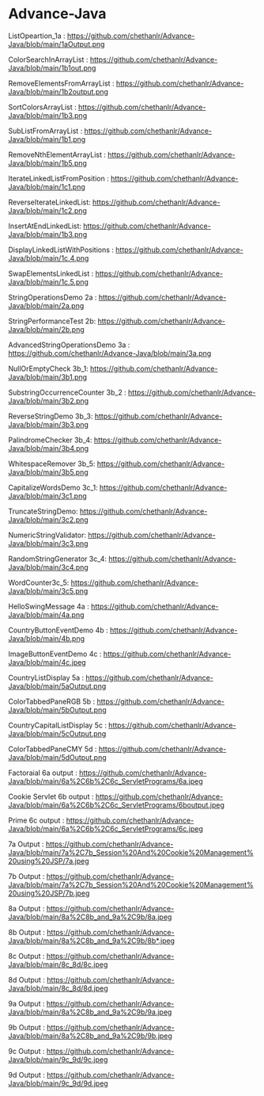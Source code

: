 # Advance-Java 
ListOpeartion_1a : https://github.com/chethanlr/Advance-Java/blob/main/1aOutput.png

ColorSearchInArrayList  : https://github.com/chethanlr/Advance-Java/blob/main/1b1out.png

RemoveElementsFromArrayList : https://github.com/chethanlr/Advance-Java/blob/main/1b2output.png

SortColorsArrayList : https://github.com/chethanlr/Advance-Java/blob/main/1b3.png

SubListFromArrayList : https://github.com/chethanlr/Advance-Java/blob/main/1b1.png

RemoveNthElementArrayList : https://github.com/chethanlr/Advance-Java/blob/main/1b5.png

IterateLinkedListFromPosition : https://github.com/chethanlr/Advance-Java/blob/main/1c1.png

ReverseIterateLinkedList: https://github.com/chethanlr/Advance-Java/blob/main/1c2.png

InsertAtEndLinkedList: https://github.com/chethanlr/Advance-Java/blob/main/1b3.png

DisplayLinkedListWithPositions : https://github.com/chethanlr/Advance-Java/blob/main/1c.4.png

SwapElementsLinkedList : https://github.com/chethanlr/Advance-Java/blob/main/1c.5.png

StringOperationsDemo 2a : https://github.com/chethanlr/Advance-Java/blob/main/2a.png

StringPerformanceTest 2b: https://github.com/chethanlr/Advance-Java/blob/main/2b.png

AdvancedStringOperationsDemo 3a :  https://github.com/chethanlr/Advance-Java/blob/main/3a.png

NullOrEmptyCheck 3b_1: https://github.com/chethanlr/Advance-Java/blob/main/3b1.png

SubstringOccurrenceCounter 3b_2 : https://github.com/chethanlr/Advance-Java/blob/main/3b2.png

ReverseStringDemo 3b_3: https://github.com/chethanlr/Advance-Java/blob/main/3b3.png

PalindromeChecker 3b_4: https://github.com/chethanlr/Advance-Java/blob/main/3b4.png

WhitespaceRemover 3b_5: https://github.com/chethanlr/Advance-Java/blob/main/3b5.png

CapitalizeWordsDemo 3c_1: https://github.com/chethanlr/Advance-Java/blob/main/3c1.png

TruncateStringDemo: https://github.com/chethanlr/Advance-Java/blob/main/3c2.png

NumericStringValidator: https://github.com/chethanlr/Advance-Java/blob/main/3c3.png

RandomStringGenerator 3c_4: https://github.com/chethanlr/Advance-Java/blob/main/3c4.png

WordCounter3c_5: https://github.com/chethanlr/Advance-Java/blob/main/3c5.png

HelloSwingMessage 4a : https://github.com/chethanlr/Advance-Java/blob/main/4a.png

CountryButtonEventDemo  4b : https://github.com/chethanlr/Advance-Java/blob/main/4b.png

ImageButtonEventDemo 4c : https://github.com/chethanlr/Advance-Java/blob/main/4c.jpeg

CountryListDisplay 5a : https://github.com/chethanlr/Advance-Java/blob/main/5aOutput.png

ColorTabbedPaneRGB 5b : https://github.com/chethanlr/Advance-Java/blob/main/5bOutput.png

CountryCapitalListDisplay 5c : https://github.com/chethanlr/Advance-Java/blob/main/5cOutput.png

ColorTabbedPaneCMY 5d : https://github.com/chethanlr/Advance-Java/blob/main/5dOutput.png

Factoraial 6a output : https://github.com/chethanlr/Advance-Java/blob/main/6a%2C6b%2C6c_ServletPrograms/6a.jpeg

Cookie Servlet 6b output : https://github.com/chethanlr/Advance-Java/blob/main/6a%2C6b%2C6c_ServletPrograms/6boutput.jpeg

Prime 6c output : https://github.com/chethanlr/Advance-Java/blob/main/6a%2C6b%2C6c_ServletPrograms/6c.jpeg

7a Output : https://github.com/chethanlr/Advance-Java/blob/main/7a%2C7b_Session%20And%20Cookie%20Management%20using%20JSP/7a.jpeg

7b Output : https://github.com/chethanlr/Advance-Java/blob/main/7a%2C7b_Session%20And%20Cookie%20Management%20using%20JSP/7b.jpeg

8a Output : https://github.com/chethanlr/Advance-Java/blob/main/8a%2C8b_and_9a%2C9b/8a.jpeg

8b Output : https://github.com/chethanlr/Advance-Java/blob/main/8a%2C8b_and_9a%2C9b/8b*.jpeg

8c Output : https://github.com/chethanlr/Advance-Java/blob/main/8c_8d/8c.jpeg

8d Output : https://github.com/chethanlr/Advance-Java/blob/main/8c_8d/8d.jpeg

9a Output : https://github.com/chethanlr/Advance-Java/blob/main/8a%2C8b_and_9a%2C9b/9a.jpeg

9b Output : https://github.com/chethanlr/Advance-Java/blob/main/8a%2C8b_and_9a%2C9b/9b.jpeg

9c Output : https://github.com/chethanlr/Advance-Java/blob/main/9c_9d/9c.jpeg

9d Output : https://github.com/chethanlr/Advance-Java/blob/main/9c_9d/9d.jpeg






















